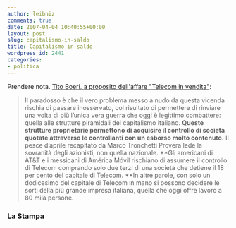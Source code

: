 ```yaml
---
author: leibniz
comments: true
date: 2007-04-04 10:40:55+00:00
layout: post
slug: capitalismo-in-saldo
title: Capitalismo in saldo
wordpress_id: 2441
categories:
- politica
---
```


Prendere nota. [Tito Boeri, a proposito dell'affare "Telecom in vendita"](http://www.lastampa.it/_web/cmstp/tmplRubriche/editoriali/gEditoriali.asp?ID_blog=25&ID_articolo=2724&ID_sezione=&sezione=):


> Il paradosso è che il vero problema messo a nudo da questa vicenda rischia di passare inosservato, col risultato di permettere di rinviare una volta di più l’unica vera guerra che oggi è legittimo combattere: quella alle strutture piramidali del capitalismo italiano. **Queste strutture proprietarie permettono di acquisire il controllo di società quotate attraverso le controllanti con un esborso molto contenuto.**
Il pesce d’aprile recapitato da Marco Tronchetti Provera lede la sovranità degli azionisti, non quella nazionale. **Gli americani di AT&T e i messicani di América Móvil rischiano di assumere il controllo di Telecom comprando solo due terzi di una società che detiene il 18 per cento del capitale di Telecom. **In altre parole, con solo un dodicesimo del capitale di Telecom in mano si possono decidere le sorti della più grande impresa italiana, quella che oggi offre lavoro a 80 mila persone.




### La Stampa

